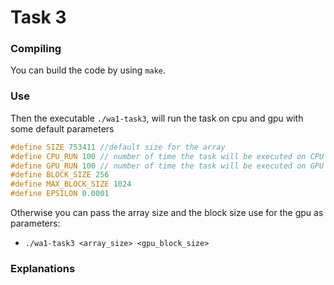 # Task 3

### Compiling
You can build the code by using `make`.

### Use

Then the executable `./wa1-task3`, will run the task on cpu and gpu with some
default parameters

```c
#define SIZE 753411 //default size for the array
#define CPU_RUN 100 // number of time the task will be executed on CPU
#define GPU_RUN 100 // number of time the task will be executed on GPU
#define BLOCK_SIZE 256
#define MAX_BLOCK_SIZE 1024
#define EPSILON 0.0001 
```

Otherwise you can pass the array size and the block size use for the gpu 
as parameters:
- `./wa1-task3 <array_size> <gpu_block_size>` 

### Explanations

